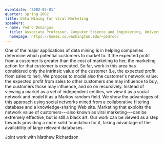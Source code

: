 ```yaml
---
eventdate: '2002-05-01'
quarter: Spring 2002
title: Data Mining for Viral Marketing
speakers:
- name: Pedro Domingos
  title: Associate Professor, Computer Science and Engineering, University of Washington
  homepage: https://homes.cs.washington.edu/~pedrod/
---
```

One of the major applications of data mining is in helping companies determine which potential customers to market to. If the expected profit from a customer is greater than the cost of marketing to her, the marketing action for that customer is executed. So far, work in this area has considered only the intrinsic value of the customer (i.e, the expected profit from sales to her). We propose to model also the customer's network value: the expected profit from sales to other customers she may influence to buy, the customers those may influence, and so on recursively. Instead of viewing a market as a set of independent entities, we view it as a social network and model it as a Markov random field. We show the advantages of this approach using social networks mined from a collaborative filtering database and a knowledge-sharing Web site. Marketing that exploits the network value of customers---also known as viral marketing---can be extremely effective, but is still a black art. Our work can be viewed as a step towards providing a more solid foundation for it, taking advantage of the availability of large relevant databases.

Joint work with Matthew Richardson